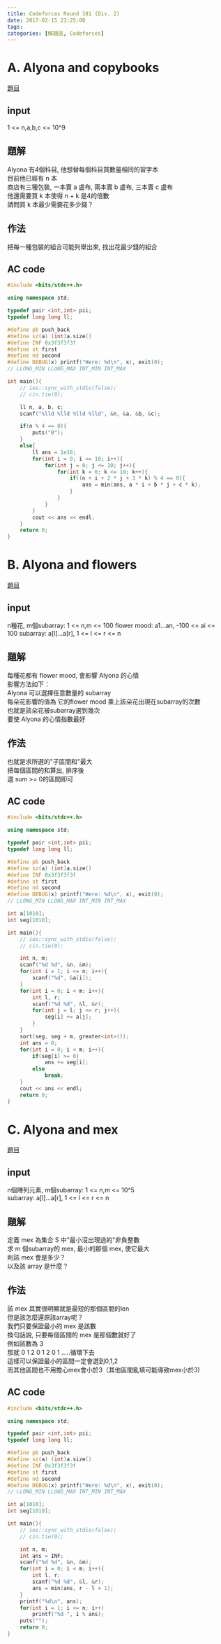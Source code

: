 ```yaml
---
title: Codeforces Round 381 (Div. 2)
date: 2017-02-15 23:25:00
tags:
categories: [解題區, Codeforces]
---
```


# A. Alyona and copybooks
[題目](http://codeforces.com/contest/740/problem/A)

## input
1 <= n,a,b,c <= 10^9

## 題解
Alyona 有4個科目, 他想替每個科目買數量相同的習字本<br>
目前他已經有 n 本<br>
商店有三種包裝, 一本賣 a 盧布, 兩本賣 b 盧布, 三本賣 c 盧布<br>
他還需要買 k 本使得 n + k 是4的倍數<br>
請問買 k 本最少需要花多少錢？

## 作法
把每一種包裝的組合可能列舉出來, 找出花最少錢的組合

## AC code
```cpp
#include <bits/stdc++.h>

using namespace std;

typedef pair <int,int> pii;
typedef long long ll;

#define pb push_back
#define sz(a) (int)a.size()
#define INF 0x3f3f3f3f
#define st first
#define nd second
#define DEBUG(x) printf("Here: %d\n", x), exit(0);
// LLONG_MIN LLONG_MAX INT_MIN INT_MAX

int main(){
    // ios::sync_with_stdio(false);
    // cin.tie(0);

	ll n, a, b, c;
    scanf("%lld %lld %lld %lld", &n, &a, &b, &c);

    if(n % 4 == 0){
    	puts("0");
    }
    else{
    	ll ans = 1e18;
    	for(int i = 0; i <= 10; i++){
    		for(int j = 0; j <= 10; j++){
    			for(int k = 0; k <= 10; k++){
    				if((n + i + 2 * j + 3 * k) % 4 == 0){
    					ans = min(ans, a * i + b * j + c * k);
    				}
    			}
    		}
    	}
    	cout << ans << endl;
    }
    return 0;
}
```

# B. Alyona and flowers
[題目](http://codeforces.com/contest/740/problem/B)

## input
n種花, m個subarray: 1 <= n,m <= 100
flower mood: a1...an, -100 <= ai <= 100
subarray: a[l]...a[r], 1 <= l <= r <= n

## 題解
每種花都有 flower mood, 會影響 Alyona 的心情<br>
影響方法如下：<br>
Alyona 可以選擇任意數量的 subarray<br>
每朵花影響的值為 它的flower mood 乘上該朵花出現在subarray的次數<br>
也就是該朵花被subarray選到幾次<br>
要使 Alyona 的心情指數最好

## 作法
也就是求所選的"子區間和"最大<br>
把每個區間的和算出, 排序後<br>
選 sum >= 0的區間即可

## AC code
```cpp
#include <bits/stdc++.h>

using namespace std;

typedef pair <int,int> pii;
typedef long long ll;

#define pb push_back
#define sz(a) (int)a.size()
#define INF 0x3f3f3f3f
#define st first
#define nd second
#define DEBUG(x) printf("Here: %d\n", x), exit(0);
// LLONG_MIN LLONG_MAX INT_MIN INT_MAX

int a[1010];
int seg[1010];

int main(){
    // ios::sync_with_stdio(false);
    // cin.tie(0);

	int n, m;
	scanf("%d %d", &n, &m);
	for(int i = 1; i <= n; i++){
		scanf("%d", &a[i]);
	}
	for(int i = 0; i < m; i++){
		int l, r;
		scanf("%d %d", &l, &r);
		for(int j = l; j <= r; j++){
			seg[i] += a[j];
		}
	}
	sort(seg, seg + m, greater<int>());
	int ans = 0;
	for(int i = 0; i < m; i++){
		if(seg[i] >= 0)
			ans += seg[i];
		else
			break;
	}
	cout << ans << endl;
    return 0;
}
```

# C. Alyona and mex
[題目](http://codeforces.com/contest/740/problem/C)

## input
n個陣列元素, m個subarray: 1 <= n,m <= 10^5<br>
subarray: a[l]...a[r], 1 <= l <= r <= n

## 題解
定義 mex 為集合 S 中"最小沒出現過的"非負整數<br>
求 m 個subarray的 mex, 最小的那個 mex, 使它最大<br>
則該 mex 會是多少？<br>
以及該 array 是什麼？

## 作法
該 mex 其實很明顯就是最短的那個區間的len<br>
但是該怎麼還原該array呢？<br>
我們只要保證最小的 mex 是該數<br>
換句話說, 只要每個區間的 mex 是那個數就好了<br>
例如該數為 3<br>
那就 0 1 2 0 1 2 0 1 .....循環下去<br>
這樣可以保證最小的區間一定會選到0,1,2<br>
而其他區間也不用擔心mex會小於3（其他區間亂填可能導致mex小於3)

## AC code
```cpp
#include <bits/stdc++.h>

using namespace std;

typedef pair <int,int> pii;
typedef long long ll;

#define pb push_back
#define sz(a) (int)a.size()
#define INF 0x3f3f3f3f
#define st first
#define nd second
#define DEBUG(x) printf("Here: %d\n", x), exit(0);
// LLONG_MIN LLONG_MAX INT_MIN INT_MAX

int a[1010];
int seg[1010];

int main(){
    // ios::sync_with_stdio(false);
    // cin.tie(0);

	int n, m;
	int ans = INF;
	scanf("%d %d", &n, &m);
	for(int i = 0; i < m; i++){
		int l, r;
		scanf("%d %d", &l, &r);
		ans = min(ans, r - l + 1);
	}
	printf("%d\n", ans);
	for(int i = 1; i <= n; i++)
		printf("%d ", i % ans);
	puts("");
    return 0;
}
```

